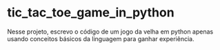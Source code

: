 # tic_tac_toe_game_in_python
Nesse projeto, escrevo o código de um jogo da velha em python apenas usando conceitos básicos da linguagem para ganhar experiência.
